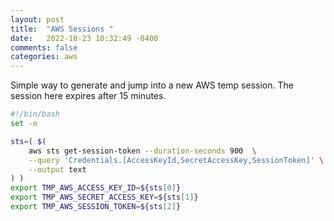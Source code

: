 ```yaml
---
layout: post
title:  "AWS Sessions "
date:   2022-10-23 10:32:49 -0400 
comments: false
categories: aws
---
```


Simple way to generate and jump into a new AWS temp session. 
The session here expires after 15 minutes.

```bash
#!/bin/bash
set -e

sts=( $(
    aws sts get-session-token --duration-seconds 900  \
    --query 'Credentials.[AccessKeyId,SecretAccessKey,SessionToken]' \
    --output text
) )
export TMP_AWS_ACCESS_KEY_ID=${sts[0]}
export TMP_AWS_SECRET_ACCESS_KEY=${sts[1]}
export TMP_AWS_SESSION_TOKEN=${sts[2]}

```





